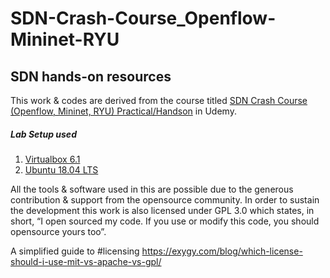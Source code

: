 # SDN-Crash-Course_Openflow-Mininet-RYU
SDN hands-on resources
---------------------------------------

This work & codes are derived from the course titled [SDN Crash Course (Openflow, Mininet, RYU) Practical/Handson](https://www.udemy.com/course/beginners-sdn-course-with-ryu-controller-practical-handson/) in Udemy. 

##### Lab Setup used
1. [Virtualbox 6.1](https://www.virtualbox.org/wiki/Changelog-6.1)
2. [Ubuntu 18.04 LTS](http://releases.ubuntu.com/18.04/)

All the tools & software used in this are possible due to the generous contribution & support from the opensource community. In order to sustain the development this work is also licensed under GPL 3.0 which states, in short, “I open sourced my code. If you use or modify this code, you should opensource yours too”.

A simplified guide to #licensing https://exygy.com/blog/which-license-should-i-use-mit-vs-apache-vs-gpl/
